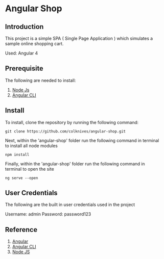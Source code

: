 # Angular Shop

## Introduction

This project is a simple SPA ( Single Page Application ) which simulates a sample online shopping cart.

Used:
Angular 4

## Prerequisite

The following are needed to install:

1. [Node Js](https://nodejs.org/en/)
2. [Angular CLI](https://cli.angular.io/)

## Install

To install, clone the repository by running the following command:

	git clone https://github.com/colknives/angular-shop.git

Next, within the 'angular-shop' folder run the following command in terminal to install all node modules

	npm install

Finally, within the 'angular-shop' folder run the following command in terminal to open the site

	ng serve --open

## User Credentials

The following are the built in user credentials used in the project

Username: admin
Password: password123

## Reference

1. [Angular](https://angular.io/)
2. [Angular CLI](https://cli.angular.io/)
3. [Node JS](https://nodejs.org/en/)
